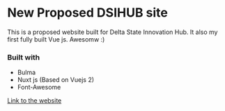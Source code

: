 # New Proposed DSIHUB site
This is a proposed website built for Delta State Innovation Hub. It also my first fully built Vue js. Awesomw :)

### Built with
 - Bulma
 - Nuxt js (Based on Vuejs 2)
 - Font-Awesome
 
 [Link to the website](https://silverman42.github.io/newDSIHUB/)
